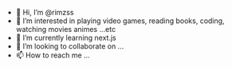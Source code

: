 - 👋 Hi, I’m @rimzss
- 👀 I’m interested in playing video games, reading books, coding, watching movies animes ...etc
- 🌱 I’m currently learning next.js
- 💞️ I’m looking to collaborate on ...
- 📫 How to reach me ...

<!---
rimzss/rimzss is a ✨ special ✨ repository because its `README.md` (this file) appears on your GitHub profile.
You can click the Preview link to take a look at your changes.
--->
